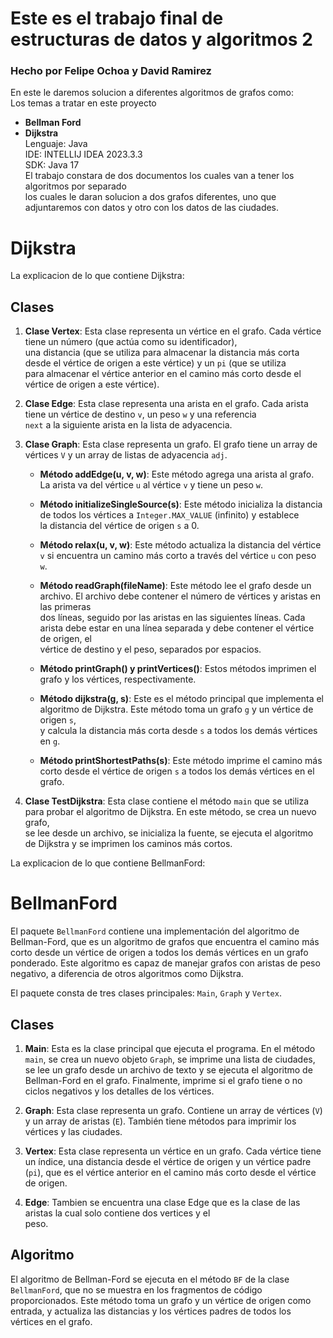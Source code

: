 # Este es el trabajo final de estructuras de datos y algoritmos 2  <br>
### Hecho por Felipe Ochoa y David Ramirez <br>
En este le daremos solucion a diferentes algoritmos de grafos como: <br>
Los temas a tratar en este proyecto
- **Bellman Ford** <br>
- **Dijkstra** <br>
Lenguaje: Java <br>
IDE: INTELLIJ IDEA 2023.3.3 <br>
SDK: Java 17 <br>
El trabajo constara de dos documentos los cuales van a tener los algoritmos por separado <br>
los cuales le daran solucion a dos grafos diferentes, uno que adjuntaremos con datos y otro con los datos de las ciudades. <br>
# Dijkstra
La explicacion de lo que contiene Dijkstra: <br>

## Clases

1. **Clase Vertex**: Esta clase representa un vértice en el grafo. Cada vértice tiene un número (que actúa como su identificador), <br>
una distancia (que se utiliza para almacenar la distancia más corta desde el vértice de origen a este vértice) y un `pi` (que se utiliza <br>
para almacenar el vértice anterior en el camino más corto desde el vértice de origen a este vértice).

2. **Clase Edge**: Esta clase representa una arista en el grafo. Cada arista tiene un vértice de destino `v`, un peso `w` y una referencia <br>
`next` a la siguiente arista en la lista de adyacencia.

3. **Clase Graph**: Esta clase representa un grafo. El grafo tiene un array de vértices `V` y un array de listas de adyacencia `adj`.

   - **Método addEdge(u, v, w)**: Este método agrega una arista al grafo. La arista va del vértice `u` al vértice `v` y tiene un peso `w`.

   - **Método initializeSingleSource(s)**: Este método inicializa la distancia de todos los vértices a `Integer.MAX_VALUE` (infinito) y establece <br>
      la distancia del vértice de origen `s` a 0.

   - **Método relax(u, v, w)**: Este método actualiza la distancia del vértice `v` si encuentra un camino más corto a través del vértice `u` con peso `w`.

   - **Método readGraph(fileName)**: Este método lee el grafo desde un archivo. El archivo debe contener el número de vértices y aristas en las primeras <br>
      dos líneas, seguido por las aristas en las siguientes líneas. Cada arista debe estar en una línea separada y debe contener el vértice de origen, el <br>
      vértice de destino y el peso, separados por espacios.

   - **Método printGraph() y printVertices()**: Estos métodos imprimen el grafo y los vértices, respectivamente.

   - **Método dijkstra(g, s)**: Este es el método principal que implementa el algoritmo de Dijkstra. Este método toma un grafo `g` y un vértice de origen `s`, <br>
      y calcula la distancia más corta desde `s` a todos los demás vértices en `g`.

   - **Método printShortestPaths(s)**: Este método imprime el camino más corto desde el vértice de origen `s` a todos los demás vértices en el grafo.

4. **Clase TestDijkstra**: Esta clase contiene el método `main` que se utiliza para probar el algoritmo de Dijkstra. En este método, se crea un nuevo grafo, <br>
   se lee desde un archivo, se inicializa la fuente, se ejecuta el algoritmo de Dijkstra y se imprimen los caminos más cortos.

La explicacion de lo que contiene BellmanFord: <br>
# BellmanFord


El paquete `BellmanFord` contiene una implementación del algoritmo de Bellman-Ford, que es un algoritmo de grafos que encuentra el camino más corto desde un vértice de origen a todos los demás vértices en un grafo ponderado. Este algoritmo es capaz de manejar grafos con aristas de peso negativo, a diferencia de otros algoritmos como Dijkstra.

El paquete consta de tres clases principales: `Main`, `Graph` y `Vertex`.

## Clases

1. **Main**: Esta es la clase principal que ejecuta el programa. En el método `main`, se crea un nuevo objeto `Graph`, se imprime una lista de ciudades, se lee un grafo desde un archivo de texto y se ejecuta el algoritmo de Bellman-Ford en el grafo. Finalmente, imprime si el grafo tiene o no ciclos negativos y los detalles de los vértices.

2. **Graph**: Esta clase representa un grafo. Contiene un array de vértices (`V`) y un array de aristas (`E`). También tiene métodos para imprimir los vértices y las ciudades.

3. **Vertex**: Esta clase representa un vértice en un grafo. Cada vértice tiene un índice, una distancia desde el vértice de origen y un vértice padre (`pi`), que es el vértice anterior en el camino más corto desde el vértice de origen.
4. **Edge**: Tambien se encuentra una clase Edge que es la clase de las aristas la cual solo contiene dos vertices y el  
 peso.

## Algoritmo

El algoritmo de Bellman-Ford se ejecuta en el método `BF` de la clase `BellmanFord`, que no se muestra en los fragmentos de código proporcionados. Este método toma un grafo y un vértice de origen como entrada, y actualiza las distancias y los vértices padres de todos los vértices en el grafo. <br>


